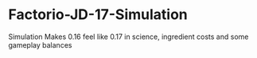 # Factorio-JD-17-Simulation
Simulation Makes 0.16 feel like 0.17 in science, ingredient costs and some gameplay balances
